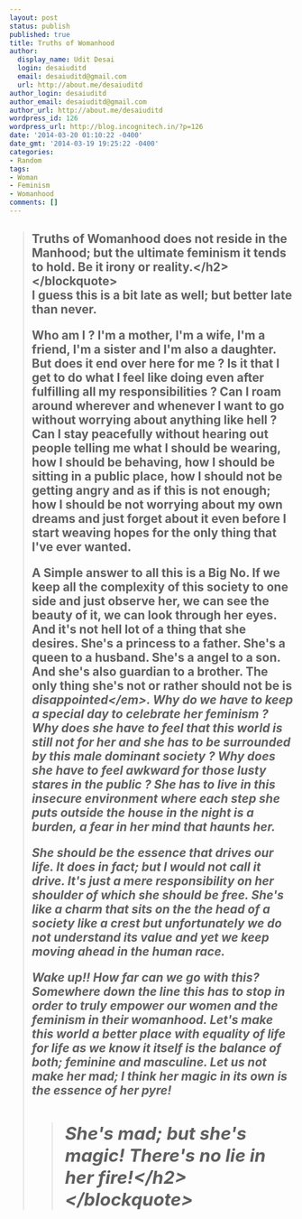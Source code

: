 ```yaml
---
layout: post
status: publish
published: true
title: Truths of Womanhood
author:
  display_name: Udit Desai
  login: desaiuditd
  email: desaiuditd@gmail.com
  url: http://about.me/desaiuditd
author_login: desaiuditd
author_email: desaiuditd@gmail.com
author_url: http://about.me/desaiuditd
wordpress_id: 126
wordpress_url: http://blog.incognitech.in/?p=126
date: '2014-03-20 01:10:22 -0400'
date_gmt: '2014-03-19 19:25:22 -0400'
categories:
- Random
tags:
- Woman
- Feminism
- Womanhood
comments: []
---
```

<blockquote>
<h2>Truths of Womanhood does not reside in the Manhood; but the ultimate feminism it tends to hold. Be it irony or reality.<&#47;h2><br />
<&#47;blockquote><br />
I guess this is a bit late as well; but better late than never.</p>
<p>Who am I ? I'm a mother, I'm a wife, I'm a friend, I'm a sister and I'm also a daughter. But does it end over here for me ? Is it that I get to do what I feel like doing even after fulfilling all my responsibilities ? Can I roam around wherever and whenever I want to go without worrying about anything like hell ? Can I stay peacefully without hearing out people telling me what I should be wearing, how I should be behaving, how I should be sitting in a public place, how I should not be getting angry and as if this is not enough; how I should be not worrying about my own dreams and just forget about it even before I start weaving hopes for the only thing that I've ever wanted.</p>
<p>A Simple answer to all this is a Big No. If we keep all the complexity of this society to one side and just observe her, we can see the beauty of it, we can look through her eyes. And it's not hell lot of a thing that she desires. She's a princess to a father. She's a queen to a husband. She's a angel to a son. And she's also guardian to a brother. The only thing she's not or rather should not be is <em>disappointed<&#47;em>. Why do we have to keep a special day to celebrate her feminism ? Why does she have to feel that this world is still not for her and she has to be surrounded by this male dominant society ? Why does she have to feel awkward for those lusty stares in the public ? She has to live in this insecure environment where each step she puts outside the house in the night is a burden, a fear in her mind that haunts her.</p>
<p>She should be the essence that drives our life. It does in fact; but I would not call it drive. It's just a mere responsibility on her shoulder of which she should be free. She's like a charm that sits on the the head of a society like a crest but unfortunately we do not understand its value and yet we keep moving ahead in the human race.</p>
<p>Wake up!! How far can we go with this? Somewhere down the line this has to stop in order to truly empower our women and the feminism in their womanhood. Let's make this world a better place with equality of life for life as we know it itself is the balance of both; feminine and masculine. Let us not make her mad; I think her magic in its own is the essence of her pyre!</p>
<blockquote>
<h2>She's mad; but she's magic! There's no lie in her fire!<&#47;h2><br />
<&#47;blockquote></p>
